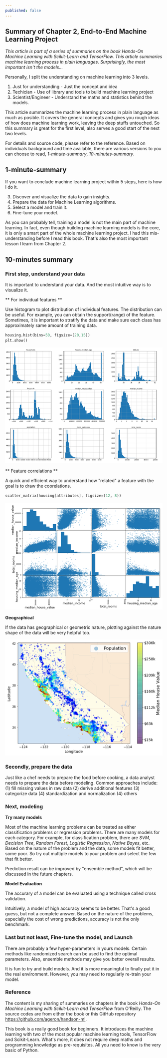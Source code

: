 ```yaml
---
published: false
---
```


## Summary of Chapter 2, End-to-End Machine Learning Project ##

*This article is part of a series of summaries on the book Hands-On Machine Learning with Scikit-Learn and TensorFlow. This article summaries machine learning process in plain languages. Surprisingly, the most important isn't the models...*

Personally, I split the understanding on machine learning into 3 levels.  
1. Just for understanding - Just the concept and idea
2. Techician - Use of library and tools to build machine learning project
3. Scientist/Engineer - Understand the maths and statistics behind the models.

This article summarizes the machine learning process in plain language as much as posible. It covers the general concepts and gives you rough ideas of how does machine learning work, leaving the deep stuffs untouched. So this summary is great for the first level, also serves a good start of the next two levels.

For details and source code, please refer to the reference. Based on individuals background and time available, there are various versions to you can choose to read, *1-minute-summary*, *10-minutes-summary*. 

## 1-minute-summary

If you want to conclude machine learning project within 5 steps, here is how I do it.

3. Discover and visualize the data to gain insights.
4. Prepare the data for Machine Learning algorithms.
5. Select a model and train it.
6. Fine-tune your model.

As you can probably tell, training a model is not the main part of machine learning. In fact, even though building machine learning models is the core, it is only a smart part of the whole machine learning project. I had this mis-understanding before I read this book. That's also the most important lesson I learn from Chapter 2.

## 10-minutes summary

### First step, understand your data
It is important to understand your data. And the most intuitive way is to visualize it.

** For individual features **

Use histogram to plot distribution of individual features. The distribution can be useful. For example, you can obtain the support(range) of the feature. Sometimes, it is important to stratify the data and make sure each class has approximately same amount of training data. 

```python
housing.hist(bins=50, figsize=(20,15))
plt.show()
```

![Histogram](/images/hist.PNG "Histogram")

** Feature correlations **

A quick and efficient way to understand how "related" a feature with the goal is to draw the coorelations. 

```python
scatter_matrix(housing[attributes], figsize=(12, 8))
```

![Correlation](/images/correlation.PNG "Correlation")

**Geographical**

If the data has geographical or geometric nature, plotting against the nature shape of the data will be very helpful too. 

![Geographical](/images/geographical.PNG "Geographical")

### Secondly, prepare the data

Just like a chef needs to prepare the food before cooking, a data analyst needs to prepare the data before modeling. Common approaches include:
(1) fill missing values in raw data
(2) derive additional features
(3) categorize data
(4) standardization and normalization
(4) others


### Next, modeling

**Try many models**

Most of the machine learning problems can be treated as either classification problems or regression problems. 
There are many models for each category. For example, for classification problem, there are *SVM*, *Decision Tree*, *Random Forest*, *Logistic Regression*, *Native Bayes*, etc. Based on the nature of the problem and the data, some models fit better, some poor. So try out multiple models to your problem and select the few that fit better.

Prediction result can be improved by "ensemble method", which will be discussed in the future chapters.

**Model Evaluation**

The accurary of a model can be evaluated using a technique called cross validation.

Intuitively, a model of high accuracy seems to be better. That's a good guess, but not a complete answer. Based on the nature of the problems, especially the cost of wrong predictions, accuracy is not the only benchmark.


### Last but not least, Fine-tune the model, and Launch

There are probably a few hyper-parameters in yours models. Certain methods like randomized search can be used to find the optimal parameters. Also, ensemble methods may give you better overall results.

It is fun to try and build models. And it is more meaningful to finally put it in the real environment. However, you may need to regularly re-train your model.

### Reference

The content is my sharing of summaries on chapters in the book *Hands-On Machine Learning with Scikit-Learn and TensorFlow* from O'Reilly. The source codes are from either the book or this GitHub repository https://github.com/ageron/handson-ml.

This book is a really good book for beginners. It introduces the machine learning with two of the most popular machine learning tools, TensorFlow and Scikit-Learn. What's more, it does not require deep maths and programming knowledge as pre-requisites. All you need to know is the very basic of Python.
